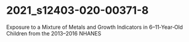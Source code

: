 # 2021_s12403-020-00371-8
Exposure to a Mixture of Metals and Growth Indicators in 6–11‐Year‐Old Children from the 2013–2016 NHANES
